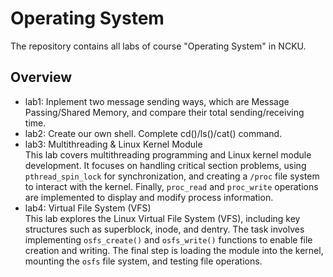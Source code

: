 # Operating System
The repository contains all labs of course "Operating System" in NCKU.
## Overview
- lab1: Inplement two message sending ways, which are Message Passing/Shared Memory, and compare their total sending/receiving time.
- lab2: Create our own shell. Complete cd()/ls()/cat() command.
- lab3: Multithreading & Linux Kernel Module  
This lab covers multithreading programming and Linux kernel module development. It focuses on handling critical section problems, using `pthread_spin_lock` for synchronization, and creating a `/proc` file system to interact with the kernel. Finally, `proc_read` and `proc_write` operations are implemented to display and modify process information.  
- lab4: Virtual File System (VFS)  
This lab explores the Linux Virtual File System (VFS), including key structures such as superblock, inode, and dentry. The task involves implementing `osfs_create()` and `osfs_write()` functions to enable file creation and writing. The final step is loading the module into the kernel, mounting the `osfs` file system, and testing file operations.  
